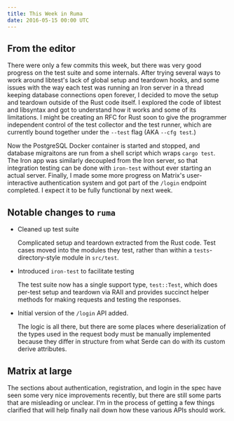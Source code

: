 ```yaml
---
title: This Week in Ruma
date: 2016-05-15 00:00 UTC
---
```


## From the editor

There were only a few commits this week, but there was very good progress on the test suite and some internals.
After trying several ways to work around libtest's lack of global setup and teardown hooks, and some issues with the way each test was running an Iron server in a thread keeping database connections open forever, I decided to move the setup and teardown outside of the Rust code itself.
I explored the code of libtest and libsyntax and got to understand how it works and some of its limitations.
I might be creating an RFC for Rust soon to give the programmer independent control of the test collector and the test runner, which are currently bound together under the `--test` flag (AKA `--cfg test`.)

Now the PostgreSQL Docker container is started and stopped, and database migraitons are run from a shell script which wraps `cargo test`.
The Iron app was similarly decoupled from the Iron server, so that integration testing can be done with `iron-test` without ever starting an actual server.
Finally, I made some more progress on Matrix's user-interactive authentication system and got part of the `/login` endpoint completed.
I expect it to be fully functional by next week.

## Notable changes to `ruma`

* Cleaned up test suite

  Complicated setup and teardown extracted from the Rust code.
  Test cases moved into the modules they test, rather than within a `tests`-directory-style module in `src/test`.

* Introduced `iron-test` to facilitate testing

  The test suite now has a single support type, `test::Test`, which does per-test setup and teardown via RAII and provides succinct helper methods for making requests and testing the responses.

* Initial version of the `/login` API added.

  The logic is all there, but there are some places where deserialization of the types used in the request body must be manually implemented because they differ in structure from what Serde can do with its custom derive attributes.

## Matrix at large

The sections about authentication, registration, and login in the spec have seen some very nice improvements recently, but there are still some parts that are misleading or unclear.
I'm in the process of getting a few things clarified that will help finally nail down how these various APIs should work.
